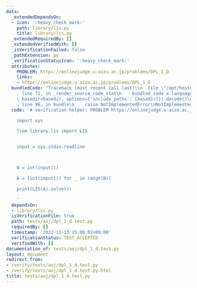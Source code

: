 ```yaml
---
data:
  _extendedDependsOn:
  - icon: ':heavy_check_mark:'
    path: library/lis.py
    title: library/lis.py
  _extendedRequiredBy: []
  _extendedVerifiedWith: []
  _isVerificationFailed: false
  _pathExtension: py
  _verificationStatusIcon: ':heavy_check_mark:'
  attributes:
    PROBLEM: https://onlinejudge.u-aizu.ac.jp/problems/DPL_1_D
    links:
    - https://onlinejudge.u-aizu.ac.jp/problems/DPL_1_D
  bundledCode: "Traceback (most recent call last):\n  File \"/opt/hostedtoolcache/PyPy/3.7.13/x64/site-packages/onlinejudge_verify/documentation/build.py\"\
    , line 71, in _render_source_code_stat\n    bundled_code = language.bundle(stat.path,\
    \ basedir=basedir, options={'include_paths': [basedir]}).decode()\n  File \"/opt/hostedtoolcache/PyPy/3.7.13/x64/site-packages/onlinejudge_verify/languages/python.py\"\
    , line 96, in bundle\n    raise NotImplementedError\nNotImplementedError\n"
  code: '# verification-helper: PROBLEM https://onlinejudge.u-aizu.ac.jp/problems/DPL_1_D

    import sys

    from library.lis import LIS


    input = sys.stdin.readline



    N = int(input())

    A = [int(input()) for _ in range(N)]

    print(LIS(A).solve())

    '
  dependsOn:
  - library/lis.py
  isVerificationFile: true
  path: tests/aoj/dpl_1_d.test.py
  requiredBy: []
  timestamp: '2022-11-13 15:06:02+09:00'
  verificationStatus: TEST_ACCEPTED
  verifiedWith: []
documentation_of: tests/aoj/dpl_1_d.test.py
layout: document
redirect_from:
- /verify/tests/aoj/dpl_1_d.test.py
- /verify/tests/aoj/dpl_1_d.test.py.html
title: tests/aoj/dpl_1_d.test.py
---
```

